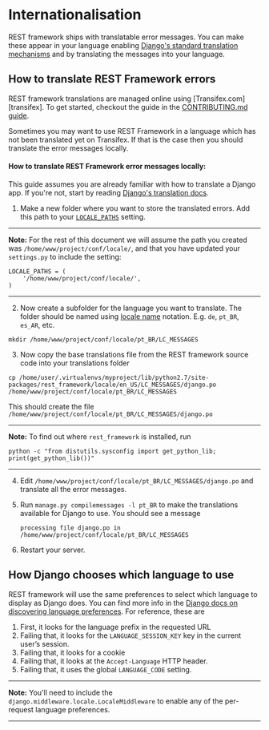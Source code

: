 # Internationalisation
REST framework ships with translatable error messages.  You can make these appear in your language enabling [Django's standard translation mechanisms][django-translation] and by translating the messages into your language.

## How to translate REST Framework errors

REST framework translations are managed online using [Transifex.com][transifex]. To get started, checkout the guide in the [CONTRIBUTING.md guide][contributing].

Sometimes you may want to use REST Framework in a language which has not been translated yet on Transifex. If that is the case then you should translate the error messages locally.

#### How to translate REST Framework error messages locally:

This guide assumes you are already familiar with how to translate a Django app.  If you're not, start by reading [Django's translation docs][django-translation].

1. Make a new folder where you want to store the translated errors. Add this 
path to your [`LOCALE_PATHS`][django-locale-paths] setting. 

  ---

  **Note:** For the rest of 
this document we will assume the path you created was 
`/home/www/project/conf/locale/`, and that you have updated your `settings.py` to include the setting:

  ```
  LOCALE_PATHS = (
      '/home/www/project/conf/locale/',
  )
  ```

  ---

2. Now create a subfolder for the language you want to translate. The folder should be named using [locale 
name][django-locale-name] notation.  E.g. `de`, `pt_BR`, `es_AR`, etc.

  ```
  mkdir /home/www/project/conf/locale/pt_BR/LC_MESSAGES
  ```

3. Now copy the base translations file from the REST framework source code 
into your translations folder

  ```
  cp /home/user/.virtualenvs/myproject/lib/python2.7/site-packages/rest_framework/locale/en_US/LC_MESSAGES/django.po
  /home/www/project/conf/locale/pt_BR/LC_MESSAGES
  ```
  
  This should create the file 
  `/home/www/project/conf/locale/pt_BR/LC_MESSAGES/django.po`
  
  ---

  **Note:** To find out where `rest_framework` is installed, run 

  ```
  python -c "from distutils.sysconfig import get_python_lib; print(get_python_lib())"
  ```

  ---
  
  
4. Edit `/home/www/project/conf/locale/pt_BR/LC_MESSAGES/django.po` and 
translate all the error messages.

5. Run `manage.py compilemessages -l pt_BR` to make the translations 
available for Django to use. You should see a message

    ```
    processing file django.po in /home/www/project/conf/locale/pt_BR/LC_MESSAGES
    ```

6. Restart your server.



## How Django chooses which language to use
REST framework will use the same preferences to select which language to 
display as Django does.  You can find more info in the [Django docs on discovering language preferences][django-language-preference].  For reference, these are

1. First, it looks for the language prefix in the requested URL
2. Failing that, it looks for the `LANGUAGE_SESSION_KEY` key in the current user’s session.
3. Failing that, it looks for a cookie
4. Failing that, it looks at the `Accept-Language` HTTP header.
5. Failing that, it uses the global `LANGUAGE_CODE` setting.

---

**Note:** You'll need to include the `django.middleware.locale.LocaleMiddleware` to enable any of the per-request language preferences.

---


[django-translation]: https://docs.djangoproject.com/en/1.7/topics/i18n/translation
[django-language-preference]: https://docs.djangoproject.com/en/1.7/topics/i18n/translation/#how-django-discovers-language-preference
[django-locale-paths]: https://docs.djangoproject.com/en/1.7/ref/settings/#std:setting-LOCALE_PATHS
[django-locale-name]: https://docs.djangoproject.com/en/1.7/topics/i18n/#term-locale-name
[contributing]: ../../CONTRIBUTING.md
